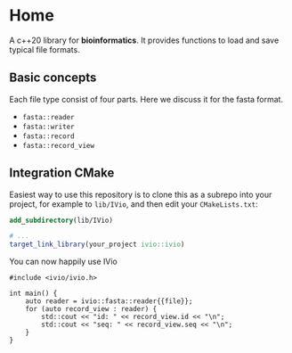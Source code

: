 # Home

A c++20 library for **bioinformatics**. It provides functions to load and save typical
file formats.

## Basic concepts

Each file type consist of four parts. Here we discuss it for the fasta format.

 - `fasta::reader`
 - `fasta::writer`
 - `fasta::record`
 - `fasta::record_view`

## Integration CMake
Easiest way to use this repository is to clone this as a subrepo into your project, for example to
`lib/IVio`, and then edit your `CMakeLists.txt`:

```cmake
add_subdirectory(lib/IVio)

# ...
target_link_library(your_project ivio::ivio)
```

You can now happily use IVio
```
#include <ivio/ivio.h>

int main() {
    auto reader = ivio::fasta::reader{{file}};
    for (auto record_view : reader) {
        std::cout << "id: " << record_view.id << "\n";
        std::cout << "seq: " << record_view.seq << "\n";
    }
}
```
